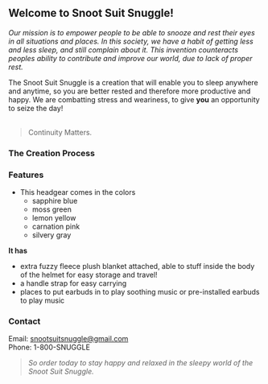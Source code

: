 ## Welcome to Snoot Suit Snuggle!

*Our mission is to empower people to be able to snooze and rest their eyes in all situations and places.  In this society, we have a habit of getting less and less sleep, and still complain about it. This invention counteracts peoples ability to contribute and improve our world, due to lack of proper rest.*

The Snoot Suit Snuggle is a creation that will enable you to sleep anywhere and anytime, so you are better rested and therefore more productive and happy. We are combatting stress and weariness, to give **you** an opportunity to seize the day! <br> <br>
> Continuity Matters.
### The Creation Process

### Features
* This headgear comes in the colors 
  * sapphire blue
  * moss green
  * lemon yellow
  * carnation pink 
  * silvery gray <br>

**It has**
* extra fuzzy fleece plush blanket attached, able to stuff inside the body of the helmet for easy storage and travel!
* a handle strap for easy carrying
* places to put earbuds in to play soothing music or pre-installed earbuds to play music

### Contact
Email: snootsuitsnuggle@gmail.com <br>
Phone: 1-800-SNUGGLE

> _So order today to stay happy and relaxed in the sleepy world of the Snoot Suit Snuggle._

